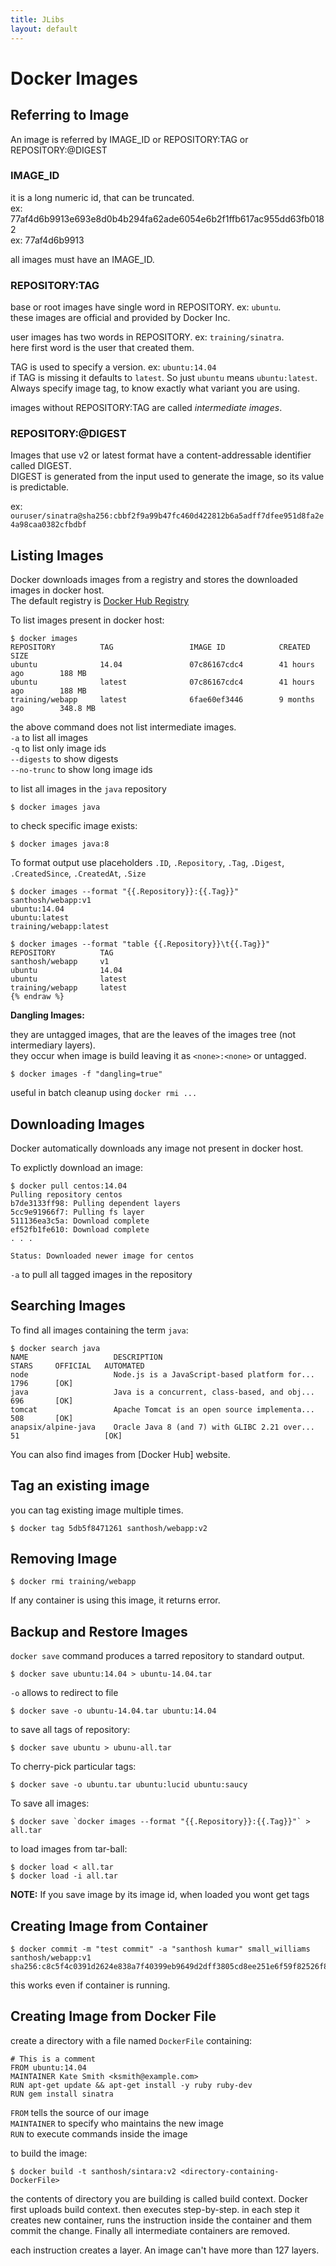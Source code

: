 ```yaml
---
title: JLibs
layout: default
---
```


# Docker Images

## Referring to Image

An image is referred by IMAGE_ID or REPOSITORY:TAG or REPOSITORY:@DIGEST

### IMAGE_ID

it is a long numeric id, that can be truncated.  
ex: 77af4d6b9913e693e8d0b4b294fa62ade6054e6b2f1ffb617ac955dd63fb0182  
ex: 77af4d6b9913  

all images must have an IMAGE_ID.

### REPOSITORY:TAG

base or root images have single word in REPOSITORY. ex: `ubuntu`.  
these images are official and provided by Docker Inc.  

user images has two words in REPOSITORY. ex: `training/sinatra`.   
here first word is the user that created them.

TAG is used to specify a version. ex: `ubuntu:14.04`  
if TAG is missing it defaults to `latest`. So just `ubuntu` means `ubuntu:latest`.  
Always specify image tag, to know exactly what variant you are using.

images without REPOSITORY:TAG are called *intermediate images*.

### REPOSITORY:@DIGEST

Images that use v2 or latest format have a content-addressable identifier called DIGEST.  
DIGEST is generated from the input used to generate the image, so its value is predictable.

ex: `ouruser/sinatra@sha256:cbbf2f9a99b47fc460d422812b6a5adff7dfee951d8fa2e4a98caa0382cfbdbf`

## Listing Images

Docker downloads images from a registry and stores the downloaded images in docker host.  
The default registry is [Docker Hub Registry]

[Docker Hub Registry]: https://registry.hub.docker.com/

To list images present in docker host:

~~~shell
$ docker images
REPOSITORY          TAG                 IMAGE ID            CREATED             SIZE
ubuntu              14.04               07c86167cdc4        41 hours ago        188 MB
ubuntu              latest              07c86167cdc4        41 hours ago        188 MB
training/webapp     latest              6fae60ef3446        9 months ago        348.8 MB
~~~

the above command does not list intermediate images.  
`-a` to list all images  
`-q` to list only image ids  
`--digests` to show digests  
`--no-trunc` to show long image ids

to list all images in the `java` repository

~~~shell
$ docker images java
~~~

to check specific image exists:

~~~shell
$ docker images java:8
~~~

To format output use placeholders `.ID`, `.Repository`, `.Tag`, `.Digest`, `.CreatedSince`, `.CreatedAt`, `.Size`

~~~shell{% raw %}
$ docker images --format "{{.Repository}}:{{.Tag}}"
santhosh/webapp:v1
ubuntu:14.04
ubuntu:latest
training/webapp:latest

$ docker images --format "table {{.Repository}}\t{{.Tag}}"
REPOSITORY          TAG
santhosh/webapp     v1
ubuntu              14.04
ubuntu              latest
training/webapp     latest
{% endraw %}
~~~

**Dangling Images:**

they are untagged images, that are the leaves of the images tree (not intermediary layers).  
they occur when image is build leaving it as `<none>:<none>` or untagged.  

~~~shell
$ docker images -f "dangling=true"
~~~

useful in batch cleanup using `docker rmi ...`

## Downloading Images

Docker automatically downloads any image not present in docker host.  

To explictly download an image:

~~~shell
$ docker pull centos:14.04
Pulling repository centos
b7de3133ff98: Pulling dependent layers
5cc9e91966f7: Pulling fs layer
511136ea3c5a: Download complete
ef52fb1fe610: Download complete
. . .

Status: Downloaded newer image for centos
~~~

`-a` to pull all tagged images in the repository

## Searching Images

To find all images containing the term `java`:

~~~shell
$ docker search java
NAME                   DESCRIPTION                                     STARS     OFFICIAL   AUTOMATED
node                   Node.js is a JavaScript-based platform for...   1796      [OK]
java                   Java is a concurrent, class-based, and obj...   696       [OK]
tomcat                 Apache Tomcat is an open source implementa...   508       [OK]
anapsix/alpine-java    Oracle Java 8 (and 7) with GLIBC 2.21 over...   51                   [OK]
~~~

You can also find images from [Docker Hub] website.

## Tag an existing image

you can tag existing image multiple times.

~~~shell
$ docker tag 5db5f8471261 santhosh/webapp:v2
~~~

## Removing Image

~~~shell
$ docker rmi training/webapp
~~~

If any container is using this image, it returns error.

## Backup and Restore Images

`docker save` command produces a tarred repository to standard output.

~~~shell
$ docker save ubuntu:14.04 > ubuntu-14.04.tar
~~~

`-o` allows to redirect to file

~~~shell
$ docker save -o ubuntu-14.04.tar ubuntu:14.04
~~~

to save all tags of repository:

~~~shell
$ docker save ubuntu > ubunu-all.tar
~~~

To cherry-pick particular tags:

~~~shell
$ docker save -o ubuntu.tar ubuntu:lucid ubuntu:saucy
~~~

To save all images:

~~~shell
$ docker save `docker images --format "{{.Repository}}:{{.Tag}}"` > all.tar
~~~

to load images from tar-ball:

~~~shell
$ docker load < all.tar
$ docker load -i all.tar
~~~

**NOTE:** If you save image by its image id, when loaded you wont get tags

## Creating Image from Container

~~~shell
$ docker commit -m "test commit" -a "santhosh kumar" small_williams santhosh/webapp:v1
sha256:c8c5f4c0391d2624e838a7f40399eb9649d2dff3805cd8ee251e6f59f82526f8
~~~

this works even if container is running.

## Creating Image from Docker File

create a directory with a file named `DockerFile` containing:

~~~
# This is a comment
FROM ubuntu:14.04
MAINTAINER Kate Smith <ksmith@example.com>
RUN apt-get update && apt-get install -y ruby ruby-dev
RUN gem install sinatra
~~~

`FROM` tells the source of our image  
`MAINTAINER` to specify who maintains the new image  
`RUN` to execute commands inside the image

to build the image:

~~~shell
$ docker build -t santhosh/sintara:v2 <directory-containing-DockerFile>
~~~

the contents of directory you are building is called build context. Docker first uploads build context.
then executes step-by-step. in each step it creates new container, runs the instruction inside the
container and them commit the change. Finally all intermediate containers are removed.

each instruction creates a layer. An image can't have more than 127 layers.



